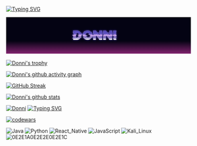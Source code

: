 [![Typing SVG](https://readme-typing-svg.herokuapp.com?font=Fira+Code&pause=1000&color=04DA13&width=435&lines=Programming+is+my+hobby%2C;+but+at+heart+I'm+a+Sorcerer)](https://vk.com/mr.integral)

[![Header](https://github.com/Chikkago/chikkago/blob/main/assets/header.png)](https://vk.com/mr.integral)

[![Donni's trophy](https://github-profile-trophy.vercel.app/?username=Chikkago&ryo-ma&no-bg=true&margin-w=3&column=-1&theme=matrix&no-frame=true)](https://github.com/Chikkago)

[![Donni's github activity graph](https://activity-graph.herokuapp.com/graph?username=Chikkago&theme=chartreuse-dark&line=036936&custom_title=I%20said%20that%20I%20am%20a%20sorcerer&radius=15)](https://github.com/Chikkago)

[![GitHub Streak](http://github-readme-streak-stats.herokuapp.com?user=Chikkago&theme=hacker&date_format=j%2Fn%5B%2FY%5D)](https://github.com/Chikkago)

[![Donni's github stats](https://github-readme-stats.vercel.app/api?username=Chikkago&repo=github-readme-stats&show_icons=true&theme=chartreuse-dark&border_radius=15&locale=en&&custom_title=Donni&count_private=true&text_color=00eb00&border_color=00eb00)](https://github.com/Chikkago)

[![Donni](https://github-profile-summary-cards.vercel.app/api/cards/profile-details?username=Chikkago&theme=github_dark)](https://github.com/Chikkago)
[![Typing SVG](https://readme-typing-svg.herokuapp.com?font=Fira+Code&pause=1000&color=04DA13&width=435&lines=Language+and+tools)](https://vk.com/mr.integral)

[![codewars](https://www.codewars.com/users/Chikkago/badges/large)](https://www.codewars.com/users/Chikkago)

![Java](https://img.shields.io/badge/-Java-black?style=for-the-badge&logo=CoffeeScript&logoColor=white)
![Python](https://img.shields.io/badge/Python-black?style=for-the-badge&logo=Python&logoColor=white)
![React_Native](https://img.shields.io/badge/React_Native-black?style=for-the-badge&logo=React&logoColor=white)
![JavaScript](https://img.shields.io/badge/JavaScript-black?style=for-the-badge&logo=JavaScript&logoColor=white)
![Kali_Linux](https://img.shields.io/badge/Kali_Linux-black?style=for-the-badge&logo=KaliLinux&logoColor=white&logoWidth=12) ![0E2E1A0E2E2E0E2E1C](https://img.shields.io/badge/0E2E1A0E2E2E0E2E1C-black?style=for-the-badge&logo=Pastebin&logoColor=white)
